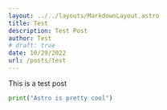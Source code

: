 ```yaml
---
layout: ../../layouts/MarkdownLayout.astro
title: Test
description: Test Post
author: Test
# draft: true
date: 10/29/2022
url: /posts/test
---
```


This is a test post


```python
print("Astro is pretty cool")
```